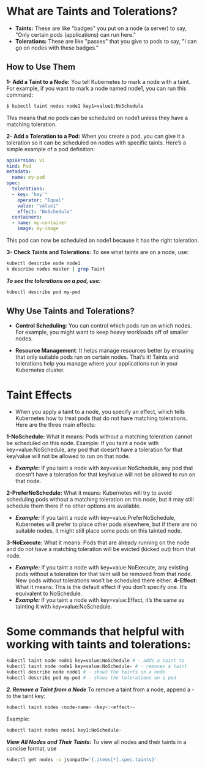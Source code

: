 
# What are Taints and Tolerations?
- **Taints:** These are like "badges" you put on a node (a server) to say, "Only certain pods (applications) can run here."
- **Tolerations:** These are like "passes" that you give to pods to say, "I can go on nodes with these badges."


## How to Use Them
**1- Add a Taint to a Node:**
You tell Kubernetes to mark a node with a taint. For example, if you want to mark a node named node1, you can run this command:
```bash
$ kubectl taint nodes node1 key1=value1:NoSchedule
```
This means that no pods can be scheduled on node1 unless they have a matching toleration.

**2- Add a Toleration to a Pod:**
When you create a pod, you can give it a toleration so it can be scheduled on nodes with specific taints. Here’s a simple example of a pod definition:
```yaml
apiVersion: v1
kind: Pod
metadata:
  name: my-pod
spec:
  tolerations:
  - key: "key`"
    operator: "Equal"
    value: "value1"
    effect: "NoSchedule"
  containers:
  - name: my-container
    image: my-image
```
This pod can now be scheduled on node1 because it has the right toleration.

**3- Check Taints and Tolerations:** 
To see what taints are on a node, use:
```bash
kubectl describe node node1
k describe nodes master | grep Taint
```
***To see the tolerations on a pod, use:***
```bash
kubectl describe pod my-pod
```

## Why Use Taints and Tolerations?

- **Control Scheduling**: You can control which pods run on which nodes. 
For example, you might want to keep heavy workloads off of smaller nodes.

- **Resource Management**: It helps manage resources better by ensuring that only suitable pods run on certain nodes.
That’s it! Taints and tolerations help you manage where your applications run in your Kubernetes cluster.


# Taint Effects
- When you apply a taint to a node, you specify an effect, which tells Kubernetes how to treat pods that do not have matching tolerations. Here are the three main effects:

**1-NoSchedule:**
What it means: Pods without a matching toleration cannot be scheduled on this node.
Example: If you taint a node with key=value:NoSchedule, any pod that doesn’t have a toleration for that key/value will not be allowed to run on that node.
- ***Example:***
 If you taint a node with key=value:NoSchedule, any pod that doesn’t have a toleration for that key/value will not be allowed to run on that node.

**2-PreferNoSchedule:**
What it means: Kubernetes will try to avoid scheduling pods without a matching toleration on this node, but it may still schedule them there if no other options are available.
- ***Example:***
 If you taint a node with key=value:PreferNoSchedule, Kubernetes will prefer to place other pods elsewhere, but if there are no suitable nodes, it might still place some pods on this tainted node.

**3-NoExecute:**
What it means: Pods that are already running on the node and do not have a matching toleration will be evicted (kicked out) from that node.
- ***Example:***
 If you taint a node with key=value:NoExecute, any existing pods without a toleration for that taint will be removed from that node. New pods without tolerations won’t be scheduled there either. 
**4-Effect:**
 What it means: This is the default effect if you don’t specify one. It’s equivalent to NoSchedule.
- ***Example:***
 If you taint a node with key=value:Effect, it’s the same as tainting it with key=value:NoSchedule.


# Some commands that helpful with working with taints and tolerations:
```bash
kubectl taint node node1 key=value:NoSchedule # - adds a taint to
kubectl taint node node1 key=value:NoSchedule- # - removes a taint
kubectl describe node node1 # - shows the taints on a node
kubectl describe pod my-pod # - shows the tolerations on a pod
```

***2. Remove a Taint from a Node***
To remove a taint from a node, append a - to the taint key:
```bash
kubectl taint nodes <node-name> <key>:<effect>-
```
Example:
```bash
kubectl taint nodes node1 key1:NoSchedule-
```
***View All Nodes and Their Taints:***
To view all nodes and their taints in a concise format, use
```bash
kubectl get nodes -o jsonpath='{.items[*].spec.taints}'
```
